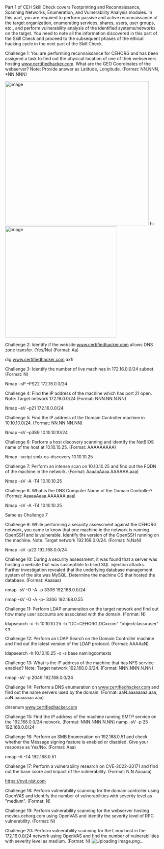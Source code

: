 Part 1 of CEH Skill Check covers Footprinting and Reconnaissance, Scanning Networks, Enumeration, and Vulnerability Analysis modules. In this part, you are required to perform passive and active reconnaissance of the target organization, enumerating services, shares, users, user groups, etc., and perform vulnerability analysis of the identified systems/networks on the target. You need to note all the information discovered in this part of the Skill Check and proceed to the subsequent phases of the ethical hacking cycle in the next part of the Skill Check.

Challenge 1:
You are performing reconnaissance for CEHORG and has been assigned a task to find out the physical location of one of their webservers hosting www.certifiedhacker.com. What are the GEO Coordinates of the webserver? Note: Provide answer as Latitude, Longitude. (Format: NN.NNN, *NN.NNN)

<img width="468" alt="image" src="https://github.com/user-attachments/assets/fbf89af3-d3a4-4655-b84d-c87df18cacda">
hi

<img width="362" alt="image" src="https://github.com/user-attachments/assets/c61c31b2-84bf-4148-aa1d-6fb202a009aa">


Challenge 2:
Identify if the website www.certifiedhacker.com allows DNS zone transfer. (Yes/No) (Format: Aa)

dig www.certifiedhacker.com axfr
 

Challenge 3:
Identify the number of live machines in 172.16.0.0/24 subnet. (Format: N)

Nmap –sP –PS22 172.16.0.0/24
 

Challenge 4:
Find the IP address of the machine which has port 21 open. Note: Target network 172.16.0.0/24 (Format: NNN.NN.N.NN)

Nmap –sV –p21 172.16.0.0/24
 

Challenge 5:
Find the IP address of the Domain Controller machine in 10.10.10.0/24. (Format: NN.NN.NN.NN)

Nmap –sV –p389 10.10.10.10/24
 



Challenge 6:
Perform a host discovery scanning and identify the NetBIOS name of the host at 10.10.10.25. (Format: AAAAAAAAA)

Nmap –script smb-os-discovery 10.10.10.25
 
 

Challenge 7:
Perform an intense scan on 10.10.10.25 and find out the FQDN of the machine in the network. (Format: AaaaaAaaa.AAAAAA.aaa)

Nmap -sV -A -T4 10.10.10.25
 
 
 

Challenge 8:
What is the DNS Computer Name of the Domain Controller? (Format: AaaaaAaaa.AAAAAA.aaa)

Nmap -sV -A -T4 10.10.10.25

Same as Challenge 7

Challenge 9:
While performing a security assessment against the CEHORG network, you came to know that one machine in the network is running OpenSSH and is vulnerable. Identify the version of the OpenSSH running on the machine. Note: Target network 192.168.0.0/24. (Format: N.NaN)

Nmap -sV -p22 192.168.0.0/24
 

Challenge 10:
During a security assessment, it was found that a server was hosting a website that was susceptible to blind SQL injection attacks. Further investigation revealed that the underlying database management system of the site was MySQL. Determine the machine OS that hosted the database. (Format: Aaaaaa)

nmap -sV -O -A -p 3306 192.168.0.0/24
 


nmap -sV -O -A -p- 3306 192.168.0.55
 

Challenge 11:
Perform LDAP enumeration on the target network and find out how many user accounts are associated with the domain. (Format: N)

ldapsearch -x -h 10.10.10.25 -b "DC=CEHORG,DC=com" "objectclass=user" cn

 
 

Challenge 12:
Perform an LDAP Search on the Domain Controller machine and find out the latest version of the LDAP protocol. (Format: AAAAaN)

ldapsearch -h 10.10.10.25 -x -s base namingcontexts

 

Challenge 13:
What is the IP address of the machine that has NFS service enabled? Note: Target network 192.168.0.0/24. (Format: NNN.NNN.N.NN)

nmap -sV -p 2049 192.168.0.0/24
 

Challenge 14:
Perform a DNS enumeration on www.certifiedhacker.com and find out the name servers used by the domain. (Format: aaN.aaaaaaaa.aaa, aaN.aaaaaaaa.aaa)

dnsenum www.certifiedhacker.com
 

Challenge 15:
Find the IP address of the machine running SMTP service on the 192.168.0.0/24 network. (Format: NNN.NNN.N.NN)
namp -sV -p 25 192.168.0.0/24

 

Challenge 16:
Perform an SMB Enumeration on 192.168.0.51 and check whether the Message signing feature is enabled or disabled. Give your response as Yes/No. (Format: Aaa)

nmap -A -T4 192.168.0.51

 

Challenge 17:
Perform a vulnerability research on CVE-2022-30171 and find out the base score and impact of the vulnerability. (Format: N.N Aaaaaa)

https://nvd.nist.com
 
Challenge 18:
Perform vulnerability scanning for the domain controller using OpenVAS and identify the number of vulnerabilities with severity level as "medium". (Format: N)

Challenge 19:
Perform vulnerability scanning for the webserver hosting movies.cehorg.com using OpenVAS and identify the severity level of RPC vulnerability. (Format: N)

Challenge 20:
Perform vulnerability scanning for the Linux host in the 172.16.0.0/24 network using OpenVAS and find the number of vulnerabilities with severity level as medium. (Format: N)
![Uploading image.png…]()
